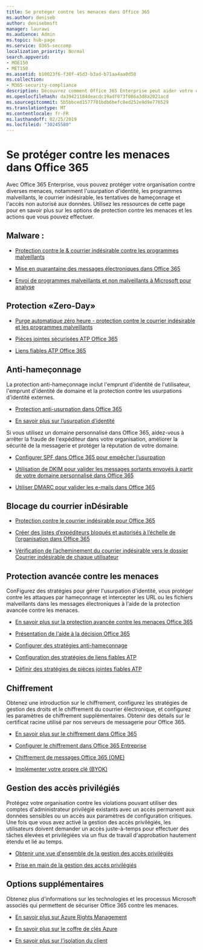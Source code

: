 ```yaml
---
title: Se protéger contre les menaces dans Office 365
ms.author: deniseb
author: denisebmsft
manager: laurawi
ms.audience: Admin
ms.topic: hub-page
ms.service: O365-seccomp
localization_priority: Normal
search.appverid:
- MOE150
- MET150
ms.assetid: b10023f6-f30f-45d3-b3ad-b71aa4aa0d58
ms.collection:
- M365-security-compliance
description: Découvrez comment Office 365 Enterprise peut aider votre organisation à protéger votre organisation contre diverses menaces, notamment l'usurpation d'identité, les programmes malveillants, le courrier indésirable, les tentatives de hameçonnage et l'accès non autorisé aux données.
ms.openlocfilehash: da39421184deacdc19adf073f086a3d8a2021acd
ms.sourcegitcommit: 5b5bbced1577701bdb6befc8ed252e9d9e776529
ms.translationtype: MT
ms.contentlocale: fr-FR
ms.lasthandoff: 02/25/2019
ms.locfileid: "30245580"
---
```

# <a name="protect-against-threats-in-office-365"></a>Se protéger contre les menaces dans Office 365

Avec Office 365 Enterprise, vous pouvez protéger votre organisation contre diverses menaces, notamment l'usurpation d'identité, les programmes malveillants, le courrier indésirable, les tentatives de hameçonnage et l'accès non autorisé aux données. Utilisez les ressources de cette page pour en savoir plus sur les options de protection contre les menaces et les actions que vous pouvez effectuer.

## <a name="malware"></a>Malware : 

- [Protection contre le &amp; courrier indésirable contre les programmes malveillants](anti-spam-and-anti-malware-protection.md)
    
- [Mise en quarantaine des messages électroniques dans Office 365](quarantine-email-messages.md)
    
- [Envoi de programmes malveillants et non malveillants à Microsoft pour analyse](submitting-malware-and-non-malware-to-microsoft-for-analysis.md)

## <a name="zero-day-protection"></a>Protection «Zero-Day»

- [Purge automatique zéro heure - protection contre le courrier indésirable et les programmes malveillants](zero-hour-auto-purge.md)

- [Pièces jointes sécurisées ATP Office 365](atp-safe-attachments.md)

- [Liens fiables ATP Office 365](atp-safe-links.md)

## <a name="anti-phishing"></a>Anti-hameçonnage

La protection anti-hameçonnage inclut l'emprunt d'identité de l'utilisateur, l'emprunt d'identité de domaine et la protection contre les usurpations d'identité externes. 

- [Protection anti-usurpation dans Office 365](anti-spoofing-protection.md)

- [En savoir plus sur l’usurpation d’identité](learn-about-spoof-intelligence.md)

Si vous utilisez un domaine personnalisé dans Office 365, aidez-vous à arrêter la fraude de l'expéditeur dans votre organisation, améliorer la sécurité de la messagerie et protéger la réputation de votre domaine.
  
- [Configurer SPF dans Office 365 pour empêcher l’usurpation](set-up-spf-in-office-365-to-help-prevent-spoofing.md)
    
- [Utilisation de DKIM pour valider les messages sortants envoyés à partir de votre domaine personnalisé dans Office 365](use-dkim-to-validate-outbound-email.md)
    
- [Utiliser DMARC pour valider les e-mails dans Office 365](use-dmarc-to-validate-email.md)

## <a name="anti-spam"></a>Blocage du courrier inDésirable

- [Protection contre le courrier indésirable pour Office 365](anti-spam-protection.md)

- [Créer des listes d’expéditeurs bloqués et autorisés à l’échelle de l’organisation dans Office 365](create-organization-wide-safe-sender-or-blocked-sender-lists-in-office-365.md)

- [Vérification de l’acheminement du courrier indésirable vers le dossier Courrier indésirable de chaque utilisateur](ensure-that-spam-is-routed-to-each-user-s-junk-email-folder.md)
  
    
## <a name="advanced-threat-protection"></a>Protection avancée contre les menaces

ConFigurez des stratégies pour gérer l'usurpation d'identité, vous protéger contre les attaques par hameçonnage et intercepter les URL ou les fichiers malveillants dans les messages électroniques à l'aide de la protection avancée contre les menaces.
  
- [En savoir plus sur la protection avancée contre les menaces Office 365](office-365-atp.md)

- [Présentation de l'aide à la décision Office 365](office-365-ti.md)
    
- [Configurer des stratégies anti-hameçonnage](set-up-anti-phishing-policies.md)
    
- [Configuration des stratégies de liens fiables ATP](set-up-atp-safe-links-policies.md)
    
- [Définir des stratégies de pièces jointes fiables ATP](set-up-atp-safe-attachments-policies.md)
    
## <a name="encryption"></a>Chiffrement

Obtenez une introduction sur le chiffrement, configurez les stratégies de gestion des droits et le chiffrement du courrier électronique, et configurez les paramètres de chiffrement supplémentaires. Obtenir des détails sur le certificat racine utilisé par nos serveurs de messagerie pour Office 365.
  
- [En savoir plus sur le chiffrement dans Office 365](encryption.md)
    
- [Configurer le chiffrement dans Office 365 Entreprise](set-up-encryption.md)
    
- [Chiffrement de messages Office 365 (OME)](ome.md)
    
- [Implémenter votre propre clé (BYOK)](https://docs.microsoft.com/azure/key-vault/key-vault-hsm-protected-keys#implementing-bring-your-own-key-byok-for-azure-key-vault)
        
## <a name="privileged-access-management"></a>Gestion des accès privilégiés

Protégez votre organisation contre les violations pouvant utiliser des comptes d'administrateur privilégié existants avec un accès permanent aux données sensibles ou un accès aux paramètres de configuration critiques. Une fois que vous avez activé la gestion des accès privilégiés, les utilisateurs doivent demander un accès juste-à-temps pour effectuer des tâches élevées et privilégiées via un flux de travail d'approbation hautement étendu et lié au temps.
  
- [Obtenir une vue d'ensemble de la gestion des accès privilégiés](privileged-access-management-overview.md)
    
- [Prise en main de la gestion des accès privilégiés](privileged-access-management-configuration.md)

## <a name="additional-options"></a>Options supplémentaires

Obtenez plus d'informations sur les technologies et les processus Microsoft associés qui permettent de sécuriser Office 365 contre les menaces.
  
- [En savoir plus sur Azure Rights Management](https://docs.microsoft.com/information-protection/understand-explore/what-is-azure-rms)
    
- [En savoir plus sur le coffre de clés Azure](https://docs.microsoft.com/azure/key-vault/)
    
- [En savoir plus sur l'isolation du client](http://download.microsoft.com/download/3/F/0/3F0420A2-657B-44B6-B21E-D7BD98A94390/Tenant%20Isolation%20in%20Office%20365.pdf)
    

